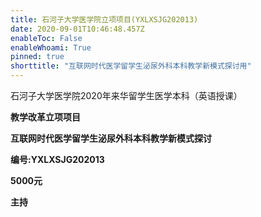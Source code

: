 ```yaml
---
title: 石河子大学医学院立项项目(YXLXSJG202013)
date: 2020-09-01T10:46:48.457Z
enableToc: False
enableWhoami: True
pinned: true
shorttitle: "互联网时代医学留学生泌尿外科本科教学新模式探讨用"
---
```


石河子大学医学院2020年来华留学生医学本科（英语授课）

**教学改革立项项目**

**互联网时代医学留学生泌尿外科本科教学新模式探讨**

**编号:YXLXSJG202013**

**5000元**

**主持**
